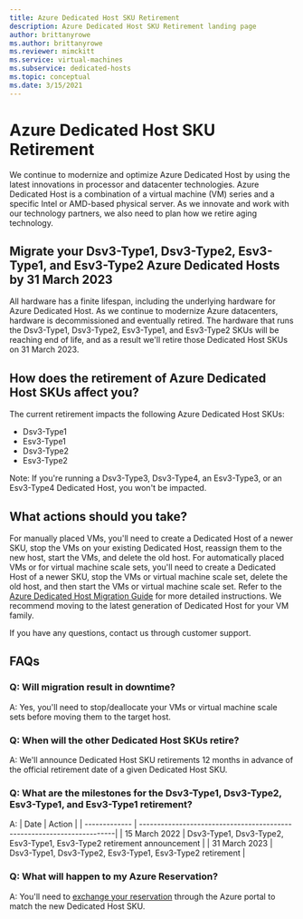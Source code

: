 ```yaml
---
title: Azure Dedicated Host SKU Retirement
description: Azure Dedicated Host SKU Retirement landing page
author: brittanyrowe
ms.author: brittanyrowe
ms.reviewer: mimckitt
ms.service: virtual-machines
ms.subservice: dedicated-hosts
ms.topic: conceptual
ms.date: 3/15/2021
---
```


# Azure Dedicated Host SKU Retirement

We continue to modernize and optimize Azure Dedicated Host by using the latest innovations in processor and datacenter technologies. Azure Dedicated Host is a combination of a virtual machine (VM) series and a specific Intel or AMD-based physical server. As we innovate and work with our technology partners, we also need to plan how we retire aging technology.

## Migrate your Dsv3-Type1, Dsv3-Type2, Esv3-Type1, and Esv3-Type2 Azure Dedicated Hosts by 31 March 2023

All hardware has a finite lifespan, including the underlying hardware for Azure Dedicated Host. As we continue to modernize Azure datacenters, hardware is decommissioned and eventually retired. The hardware that runs the Dsv3-Type1, Dsv3-Type2, Esv3-Type1, and Esv3-Type2 SKUs will be reaching end of life, and as a result we'll retire those Dedicated Host SKUs on 31 March 2023.

## How does the retirement of Azure Dedicated Host SKUs affect you?

The current retirement impacts the following Azure Dedicated Host SKUs:

- Dsv3-Type1
- Esv3-Type1
- Dsv3-Type2
- Esv3-Type2

Note: If you're running a Dsv3-Type3, Dsv3-Type4, an Esv3-Type3, or an Esv3-Type4 Dedicated Host, you won't be impacted.

## What actions should you take?

For manually placed VMs, you'll need to create a Dedicated Host of a newer SKU, stop the VMs on your existing Dedicated Host, reassign them to the new host, start the VMs, and delete the old host. For automatically placed VMs or for virtual machine scale sets, you'll need to create a Dedicated Host of a newer SKU, stop the VMs or virtual machine scale set, delete the old host, and then start the VMs or virtual machine scale set. Refer to the [Azure Dedicated Host Migration Guide](dedicated-host-migration-guide.md) for more detailed instructions. We recommend moving to the latest generation of Dedicated Host for your VM family.

If you have any questions, contact us through customer support.

## FAQs

### Q: Will migration result in downtime?

A: Yes, you'll need to stop/deallocate your VMs or virtual machine scale sets before moving them to the target host.

### Q: When will the other Dedicated Host SKUs retire?

A: We'll announce Dedicated Host SKU retirements 12 months in advance of the official retirement date of a given Dedicated Host SKU.

### Q: What are the milestones for the Dsv3-Type1, Dsv3-Type2, Esv3-Type1, and Esv3-Type1 retirement?

A: 
| Date          | Action                                                                 |
| ------------- | -----------------------------------------------------------------------|
| 15 March 2022 | Dsv3-Type1, Dsv3-Type2, Esv3-Type1, Esv3-Type2 retirement announcement |
| 31 March 2023 | Dsv3-Type1, Dsv3-Type2, Esv3-Type1, Esv3-Type2 retirement              |

### Q: What will happen to my Azure Reservation?

A: You'll need to [exchange your reservation](../cost-management-billing/reservations/exchange-and-refund-azure-reservations.md#how-to-exchange-or-refund-an-existing-reservation) through the Azure portal to match the new Dedicated Host SKU. 